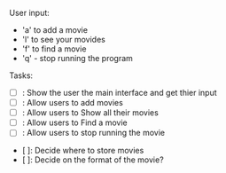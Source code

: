 
User input:
- 'a' to add a movie
- 'l' to see your movides
- 'f' to find a movie
- 'q' - stop running the program

Tasks:
- [ ] : Show the user the main interface and get thier input
- [ ] : Allow users to add movies
- [ ] : Allow users  to Show all their movies
- [ ] : Allow users  to Find a movie
- [ ] : Allow users to stop running the movie
- [ ]: Decide where to store  movies
- [ ]: Decide on the format of the movie?

